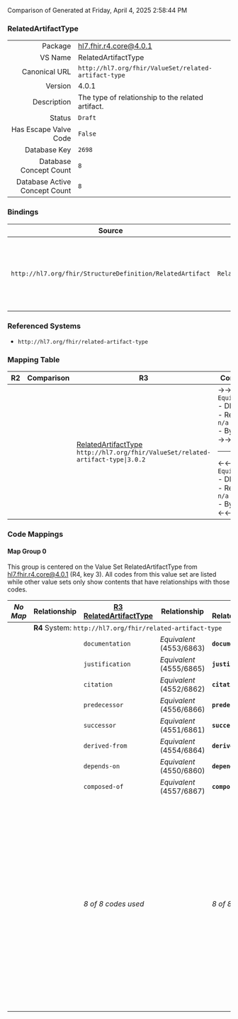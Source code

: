 Comparison of 
Generated at Friday, April 4, 2025 2:58:44 PM

### RelatedArtifactType

|      |     |
| ---: | --- |
| Package | hl7.fhir.r4.core@4.0.1 |
| VS Name | RelatedArtifactType |
| Canonical URL | `http://hl7.org/fhir/ValueSet/related-artifact-type` |
| Version | 4.0.1 |
| Description | The type of relationship to the related artifact. |
| Status | `Draft` |
| Has Escape Valve Code | `False` |
| Database Key | `2698` |
| Database Concept Count | `8` |
| Database Active Concept Count | `8` |
### Bindings

| Source | Element | Binding | Strength | Element Short |
| ------ | ------- | ------- | -------- | ------------- |
| `http://hl7.org/fhir/StructureDefinition/RelatedArtifact` | `RelatedArtifact.type` | `http://hl7.org/fhir/ValueSet/related-artifact-type\|4.0.1` | `Required` | documentation \| justification \| citation \| predecessor \| successor \| derived-from \| depends-on \| composed-of |

### Referenced Systems

* `http://hl7.org/fhir/related-artifact-type`
### Mapping Table

| R2 | Comparison | R3 | Comparison | R4 | Comparison | R4B | Comparison | R5
| --- | --- | --- | --- | --- | --- | --- | --- | ---
| | | [RelatedArtifactType](/docs/R3/ValueSets/RelatedArtifactType.md)<br/> `http://hl7.org/fhir/ValueSet/related-artifact-type\|3.0.2` | →→→→→→→<br/>`Equivalent`<br/>- DBKey: `487`<br/>- Reviewed: `n/a`<br/>- By: `n/a`<br/>→→→→→→→<hr/>←←←←←←←<br/>`Equivalent`<br/>- DBKey: `710`<br/>- Reviewed: `n/a`<br/>- By: `n/a`<br/>←←←←←←←| [RelatedArtifactType](/docs/R4/ValueSets/RelatedArtifactType.md)<br/> `http://hl7.org/fhir/ValueSet/related-artifact-type\|4.0.1` | →→→→→→→<br/>`Equivalent`<br/>- DBKey: `1681`<br/>- Reviewed: `n/a`<br/>- By: `n/a`<br/>→→→→→→→<hr/>←←←←←←←<br/>`Equivalent`<br/>- DBKey: `1682`<br/>- Reviewed: `n/a`<br/>- By: `n/a`<br/>←←←←←←←| [RelatedArtifactType](/docs/R4B/ValueSets/RelatedArtifactType.md)<br/> `http://hl7.org/fhir/ValueSet/related-artifact-type\|4.3.0` | →→→→→→→<br/>`SourceIsNarrowerThanTarget`<br/>- DBKey: `971`<br/>- Reviewed: `n/a`<br/>- By: `n/a`<br/>→→→→→→→<hr/>←←←←←←←<br/>`SourceIsBroaderThanTarget`<br/>- DBKey: `1232`<br/>- Reviewed: `n/a`<br/>- By: `n/a`<br/>←←←←←←←| [RelatedArtifactType](/docs/R5/ValueSets/RelatedArtifactType.md)<br/> `http://hl7.org/fhir/ValueSet/related-artifact-type\|5.0.0` 

### Code Mappings


#### Map Group 0

This group is centered on the Value Set RelatedArtifactType from hl7.fhir.r4.core@4.0.1 (R4, key 3).
All codes from this value set are listed while other value sets only show contents that have relationships with those codes.

| *No Map* | Relationship | [R3 RelatedArtifactType](/docs/R3/ValueSets/RelatedArtifactType.md)| Relationship | R4 RelatedArtifactType| Relationship | [R4B RelatedArtifactType](/docs/R4B/ValueSets/RelatedArtifactType.md)| Relationship | [R5 RelatedArtifactType](/docs/R5/ValueSets/RelatedArtifactType.md)
| --- | --- | --- | --- | --- | --- | --- | --- | ---
| <td colspan="8">**R4** System: `http://hl7.org/fhir/related-artifact-type`
| | | `documentation`| _Equivalent_ <br/>(4553/6863)| **`documentation`**| _Equivalent_ <br/>(16882/16883)| `documentation`| _Equivalent_ <br/>(9273/11613)| `documentation`
| | | `justification`| _Equivalent_ <br/>(4555/6865)| **`justification`**| _Equivalent_ <br/>(16884/16885)| `justification`| _Equivalent_ <br/>(9275/11615)| `justification`
| | | `citation`| _Equivalent_ <br/>(4552/6862)| **`citation`**| _Equivalent_ <br/>(16886/16887)| `citation`| _Equivalent_ <br/>(9272/11599)| `citation`
| | | `predecessor`| _Equivalent_ <br/>(4556/6866)| **`predecessor`**| _Equivalent_ <br/>(16888/16889)| `predecessor`| _Equivalent_ <br/>(9276/11617)| `predecessor`
| | | `successor`| _Equivalent_ <br/>(4551/6861)| **`successor`**| _Equivalent_ <br/>(16890/16891)| `successor`| _Equivalent_ <br/>(9271/11625)| `successor`
| | | `derived-from`| _Equivalent_ <br/>(4554/6864)| **`derived-from`**| _Equivalent_ <br/>(16892/16893)| `derived-from`| _Equivalent_ <br/>(9274/11612)| `derived-from`
| | | `depends-on`| _Equivalent_ <br/>(4550/6860)| **`depends-on`**| _Equivalent_ <br/>(16894/16895)| `depends-on`| _Equivalent_ <br/>(9270/11611)| `depends-on`
| | | `composed-of`| _Equivalent_ <br/>(4557/6867)| **`composed-of`**| _Equivalent_ <br/>(16896/16897)| `composed-of`| _Equivalent_ <br/>(9277/11605)| `composed-of`
| | | *8 of 8 codes used* | | *8 of 8 codes used* | | *8 of 8 codes used* | | *8 of 36 codes used* <br/>remaining codes:<br/>`amended-with`, `amends`, `appended-with`, `appends`, `cite-as`, `cited-by`, `cites`, `comment-in`, `comments-on`, `contained-in`, `contains`, `correction-in`, `corrects`, `created-with`, `documents`, `part-of`, `replaced-with`, `replaces`, `retracted-by`, `retracts`, `signs`, `similar-to`, `specification-of`, `supported-with`, `supports`, `transformed-into`, `transformed-with`, `transforms`

